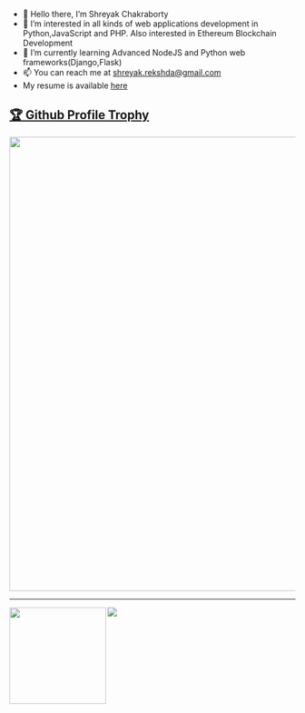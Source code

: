 - 👋 Hello there, I’m Shreyak Chakraborty
- 👀 I’m interested in all kinds of web applications development in Python,JavaScript and PHP. Also interested in Ethereum Blockchain Development
- 🌱 I’m currently learning Advanced NodeJS and Python web frameworks(Django,Flask)
- 📫 You can reach me at shreyak.rekshda@gmail.com
- My resume is available <a target="_blank" href="https://kernelshreyak.github.io/Shreyak_CV_new.pdf">here</a>


<a href="https://github.com/ryo-ma/github-profile-trophy"><h2>🏆 Github Profile Trophy</h2></a>
<a href="https://github.com/ryo-ma/github-profile-trophy">
  <img width=800 src="https://github-profile-trophy.vercel.app/?username=kernelshreyak&column=8&no-frame=true"/>
</a>

---

<div>
  <img height="170" align="left" src="https://github-readme-stats.vercel.app/api?username=kernelshreyak&count_private=true&include_all_commits=true" />
  <img src="https://github-readme-stats.vercel.app/api/top-langs/?username=kernelshreyak&layout=compact" />
</div>



<!---
kernelshreyak/kernelshreyak is a ✨ special ✨ repository because its `README.md` (this file) appears on your GitHub profile.
You can click the Preview link to take a look at your changes.
--->




<!---
kernelshreyak/kernelshreyak is a ✨ special ✨ repository because its `README.md` (this file) appears on your GitHub profile.
You can click the Preview link to take a look at your changes.
--->
